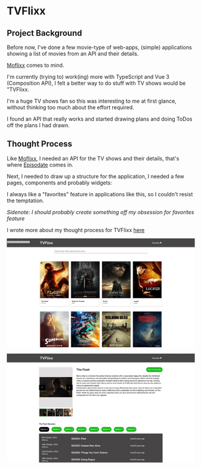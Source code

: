 # TVFlixx

## Project Background
Before now, I've done a few movie-type of web-apps, (simple) applications showing a list of movies from an API and their details.

[Moflixx](https://github.com/Benneee/moflixx) comes to mind.

I'm currently (trying to) work(ing) more with TypeScript and Vue 3 (Composition API), I felt a better way to do stuff with TV shows would be "TVFlixx.

I'm a huge TV shows fan so this was interesting to me at first glance, without thinking too much about the effort required.

I found an API that really works and started drawing plans and doing ToDos off the plans I had drawn.

## Thought Process


Like [Moflixx](https://github.com/Benneee/moflixx), I needed an API for the TV shows and their details, that's where [Episodate](https://www.episodate.com/) comes in.

Next, I needed to draw up a structure for the application, I needed a few pages, components and probably widgets:

I always like a "favorites" feature in applications like this, so I couldn't resist the temptation.

*Sidenote: I should probably create something off my obsession for favorites feature*


I wrote more about my thought process for TVFlixx [here](https://dev.to/benneee_/building-tvflixx-15oo)

![Homepage](./src/assets/images/Screenshot%202022-08-13%20at%2010.49.47-min.png)

![Show Details Page](./src/assets/images/Screenshot%202022-08-13%20at%2010.50.03-min.png)
